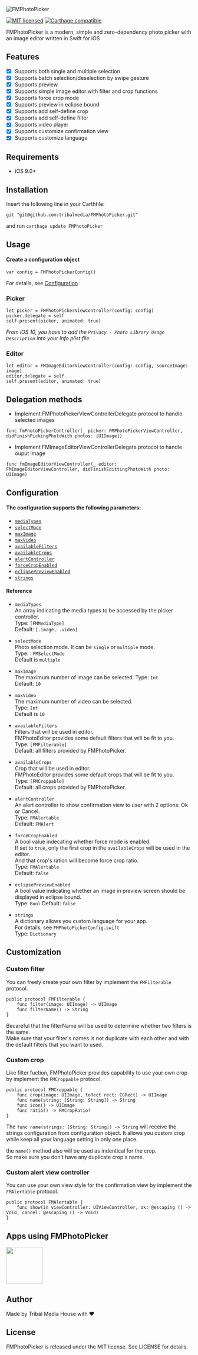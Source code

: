 ![FMPhotoPicker](/resources/FMPhotoPicker.jpg)

[![MIT licensed](https://img.shields.io/badge/license-MIT-blue.svg)](/LICENSE)
[![Carthage compatible](https://img.shields.io/badge/Carthage-compatible-4BC51D.svg?style=flat)](https://github.com/Carthage/Carthage)

FMPhotoPicker is a modern, simple and zero-dependency photo picker with an image editor written in Swift for iOS

## Features
- [x] Supports both single and multiple selection
- [x] Supports batch selection/deselection by swipe gesture
- [x] Supports preview
- [x] Supports simple image editor with filter and crop functions
- [x] Supports force crop mode
- [x] Supports preview in eclipse bound
- [x] Supports add self-define crop
- [x] Supports add self-define filter
- [x] Supports video player
- [x] Supports customize confirmation view
- [x] Supports customize language

## Requirements
- iOS 9.0+

## Installation

Insert the following line in your Carthfile:
```
git "git@github.com:tribalmedia/FMPhotoPicker.git"
```
and run `carthage update FMPhotoPicker`


## Usage
#### Create a configuration object
```
var config = FMPhotoPickerConfig()
```
For details, see [Configuration](#configuration)

### Picker
```
let picker = FMPhotoPickerViewController(config: config)
picker.delegate = self
self.present(picker, animated: true)
```
*From iOS 10, you have to add the `Privacy - Photo Library Usage Description` into your Info.plist file.*

### Editor
```
let editor = FMImageEditorViewController(config: config, sourceImage: image)
editor.delegate = self
self.present(editor, animated: true)
```

## Delegation methods
- Implement FMPhotoPickerViewControllerDelegate protocol to handle selected images  
```
func fmPhotoPickerController(_ picker: FMPhotoPickerViewController, didFinishPickingPhotoWith photos: [UIImage])
```

- Implement FMImageEditorViewControllerDelegate protocol to handle ouput image
```
func fmImageEditorViewController(_ editor: FMImageEditorViewController, didFinishEdittingPhotoWith photo: UIImage)
```

## Configuration
#### The configuration supports the following parameters:
- [`mediaTypes`](#ref-media-types)
- [`selectMode`](#ref-select-mode)
- [`maxImage`](#ref-max-image)
- [`maxVideo`](#ref-max-video)
- [`availableFilters`](#ref-available-filters)
- [`availableCrops`](#ref-available-crops)
- [`alertController`](#ref-alert-controller)
- [`forceCropEnabled`](#ref-force-crop-enabled)
- [`eclipsePreviewEnabled`](#ref-eclipse-preview-enabled)
- [`strings`](#ref-strings)

#### Reference
- <a name="ref-media-types"></a>`mediaTypes`   
An array indicating the media types to be accessed by the picker controller.  
Type: `[FMMediaType]`  
Default: `[.image, .video]`

- <a name="ref-select-mode"></a>`selectMode`    
Photo selection mode. It can be `single` or `multiple` mode.  
Type: : `FMSelectMode`  
Default is `multiple`

- <a name="ref-max-image"></a>`maxImage`    
The maximum number of image can be selected. 
Type: `Int`  
Default: `10`

- <a name="ref-max-video"></a>`maxVideo`    
The maximum number of video can be selected.  
Type: `Int`   
Default is `10`

- <a name="ref-available-filters"></a>`availableFilters`    
Filters that will be used in editor.  
FMPhotoEditor provides some default filters that will be fit to you.  
Type: `[FMFilterable]`  
Default: all filters provided by FMPhotoPicker.

- <a name="ref-available-crops"></a>`availableCrops`    
Crop that will be used in editor.  
FMPhotoEditor provides some default crops that will be fit to you.  
Type: `[FMCroppable]`  
Default: all crops provided by FMPhotoPicker.

- <a name="ref-alert-controller"></a>`alertController`    
An alert controller to show confirmation view to user with 2 options: Ok or Cancel.  
Type: `FMAlertable`   
Default: `FMAlert`

- <a name="ref-forc-crop-enabled"></a>`forceCropEnabled`    
A bool value indecating whether force mode is enabled.  
If set to `true`, only the first crop in the `availableCrops` will be used in the editor.  
And that crop's ration will become force crop ratio.  
Type: `FMAlertable`  
Default: `false`

- <a name="ref-eclipse-preview-enabled"></a>`eclipsePreviewEnabled`    
A bool value indicating whether an image in preview screen should be displayed in eclipse bound.  
Type: `Bool`
Default: `false`

- <a name="ref-strings"></a>`strings`    
A dictionary allows you custom language for your app.    
For details, see `FMPhotoPickerConfig.swift`   
Type: `Dictionary`

## Customization
### Custom filter
You can freely create your own filter by implement the `FMFilterable` protocol.
```
public protocol FMFilterable {
    func filter(image: UIImage) -> UIImage
    func filterName() -> String
}
```
Becareful that the filterName will be used to determine whether two filters is the same.  
Make sure that your filter's names is not duplicate with each other and with the default filters that you want to used.

### Custom crop 
Like filter fuction, FMPhotoPicker provides capability to use your own crop by implement the `FMCroppable` protocol.
```
public protocol FMCroppable {
    func crop(image: UIImage, toRect rect: CGRect) -> UIImage
    func name(string: [String: String]) -> String
    func icon() -> UIImage
    func ratio() -> FMCropRatio?
}
```
The `func name(strings: [String: String]) -> String` will receive the strings configuration from configuration object.
It allows you custom crop while keep all your language setting in only one place.

the `name()` method also will be used as indentical for the crop.  
So make sure you don't have any duplicate crop's name.

### Custom alert view controller
You can use your own view style for the confirmation view by implement the `FMAlertable` protocol.
```
public protocol FMAlertable {
    func show(in viewController: UIViewController, ok: @escaping () -> Void, cancel: @escaping () -> Void)
}
```

## Apps using FMPhotoPicker
<a href="https://funmee.jp"><img src="resources/funmee.png" width="100"></a>

## Author
Made by Tribal Media House with ❤️

## License
FMPhotoPicker is released under the MIT license. See LICENSE for details.